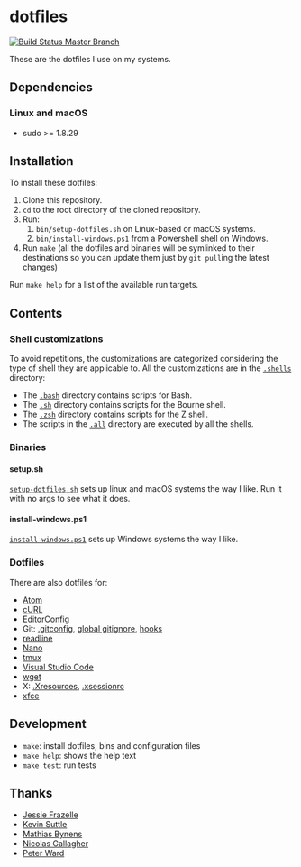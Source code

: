 # dotfiles

[![Build Status Master Branch](https://travis-ci.org/ferrarimarco/dotfiles.svg?branch=master)](https://travis-ci.org/ferrarimarco/dotfiles)

These are the dotfiles I use on my systems.

## Dependencies

### Linux and macOS

- sudo >= 1.8.29

## Installation

To install these dotfiles:

1. Clone this repository.
1. `cd` to the root directory of the cloned repository.
1. Run:
    1. `bin/setup-dotfiles.sh` on Linux-based or macOS systems.
    1. `bin/install-windows.ps1` from a Powershell shell on Windows.
1. Run `make` (all the dotfiles and binaries will be symlinked to their
   destinations so you can update them just by `git pull`ing the latest changes)

Run `make help` for a list of the available run targets.

## Contents

### Shell customizations

To avoid repetitions, the customizations are categorized considering the type of
shell they are applicable to. All the customizations are in the
[`.shells`](.shells) directory:

- The [`.bash`](.shells/.bash/) directory contains scripts for Bash.
- The [`.sh`](.shells/.sh/) directory contains scripts for the Bourne shell.
- The [`.zsh`](.shells/.zsh/) directory contains scripts for the Z shell.
- The scripts in the [`.all`](.shells/.all/) directory are executed by all the shells.

### Binaries

#### setup.sh

[`setup-dotfiles.sh`](bin/setup-dotfiles.sh) sets up linux and macOS systems the
way I like. Run it with no args to see what it does.

#### install-windows.ps1

[`install-windows.ps1`](bin/install-windows.ps1) sets up Windows systems the way
I like.

### Dotfiles

There are also dotfiles for:

- [Atom](.atom)
- [cURL](.curlrc)
- [EditorConfig](.editorconfig)
- Git: [.gitconfig](.gitconfig), [global gitignore](gitignore), [hooks](git-hooks)
- [readline](.inputrc)
- [Nano](.nanorc)
- [tmux](.tmux.conf)
- [Visual Studio Code](.config/Code)
- [wget](.wgetrc)
- X: [.Xresources](.Xresources), [.xsessionrc](.xsessionrc)
- [xfce](.config/xfce4)

## Development

- `make`: install dotfiles, bins and configuration files
- `make help`: shows the help text
- `make test`: run tests

## Thanks

- [Jessie Frazelle](https://github.com/jessfraz/dotfiles)
- [Kevin Suttle](https://github.com/kevinSuttle/dotfiles)
- [Mathias Bynens](https://github.com/mathiasbynens/dotfiles)
- [Nicolas Gallagher](https://github.com/necolas/dotfiles)
- [Peter Ward](https://blog.flowblok.id.au/2013-02/shell-startup-scripts.html)
